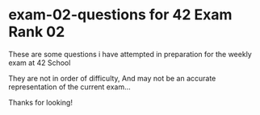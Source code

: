 # exam-02-questions for 42 Exam Rank 02

These are some questions i have attempted in preparation for the weekly exam at 42 School

They are not in order of difficulty,
And may not be an accurate representation of the current exam...

Thanks for looking!

